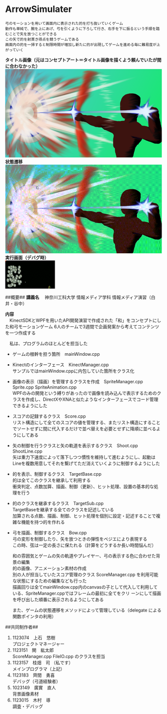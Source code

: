 ArrowSimulater
==============
    弓のモーションを用いて画面内に表示された的を打ち抜いていくゲーム  
    動作も単純で、腕を上にあげ、弓を引くように下ろして行き、右手を下に振るという手順を踏むことで矢を放つことができる  
    この矢で的を射貫き得点を競うゲームである  
    画面内の的を一掃すると制限時間が増加し新たに的が出現してゲームを進める毎に難易度が上がっていく  
**タイトル画像（元はコンセプトアート＝タイトル画像を描くよう頼んでいたが間に合わなかった）**
![リンクコピー](https://github.com/TsukasaKatsurahata/kaitIMT_kinect/blob/master/2013-1224/ArrowSimulater/ArrowSimulater/Resource/Back/ArrowSimulaterTitle.png?raw=true)
**状態遷移**  
![GIF_anime](https://github.com/TsukasaKatsurahata/kaitIMT_kinect/blob/master/2013-1224_kinect_contents00.gif?raw=true)
**実行画面（デバグ時）**  
![GIF_anime](https://github.com/TsukasaKatsurahata/kaitIMT_kinect/blob/master/2013-1224_kinect_contents01.gif?raw=true)
  
##概要##
**講義名**
　神奈川工科大学 情報メディア学科 情報メディア演習（白井・谷中）

**内容**  
　KinectSDKとWPFを用いたAPI開発演習で作成された「和」をコンセプトにした和弓モーションゲーム
  6人のチームで3週間で企画発案から考えてコンテンツを一つ作成する  
  
　私は、プログラムのほとんどを担当した  
  * ゲームの根幹を担う箇所　mainWindow.cpp  
  * Kinectのインターフェース　KinectManager.cpp  
    サンプルではmainWindow.cppに内包していた箇所をクラス化
  * 画像の表示（描画）を管理するクラスを作成　SpriteManager.cpp Sprite.cpp SpriteAnimation.cpp  
    WPFのみの開発という縛りがあったので画像を読み込んで表示するためのクラスを作成し、DirectXやXNAと似たようなインターフェースでコード管理できるようにした
  * スコアの記録するクラス　Score.cpp  
    リスト構造にして全てのスコアの値を管理する、またリスト構造にすることでソートせずに間に代入するだけで並べ替えを必要とせずに降順に並べるようにしてある
  * 矢の制御を行うクラスと矢の軌道を表示するクラス　Shoot.cpp ShootLine.cpp  
    矢は重力下速度によって落下しつつ慣性を維持して進むようにし、起動はLineを複数用意してそれを繋げてただ消えていくように制御するようにした
  * 的を表示、制御するクラス　TargetBase.cpp  
    的は全てこのクラスを継承して利用する  
    衝突判定、点数加算、描画、制御（更新）、ヒット処理、設置の基本的な処理を行う
  * 的のクラスを継承するクラス　TargetSub.cpp  
    TargetBaseを継承する全てのクラスを記述している  
    加算される点数、描画、制御、ヒット処理を個別に設定・記述することで複雑な機能を持つ的を作れる
  * 弓を描画、制御するクラス　Bow.cpp  
    弓の変形を制御したり、矢を放つときの弾性をベジエにより表現する  
    この時、弦は一定の長さに保たれる（計算をどうするか長い時間悩んだ）  
    
    和の雰囲気とゲームの矢の軌道やプレイヤー、弓の表示する色に合わせた背景の編集  
    的の画像、アニメーション素材の作成  
    別の人が担当していたスコア管理のクラス ScoreManager.cpp を利用可能な状態にするための編集なども行った  
    描画回りは全てmainWindow.cpp内のcanvasの子として代入して利用している、SpriteManager.cppではフレームの最初に全てをクリ    ーンにして描画を呼び出した順番に表示されるようにしてある
  
    また、ゲームの状態遷移をメソッドによって管理している（delegate による関数ポインタの利用）  
  
##共同制作者##
  1. 1123074　上石　悠樹  
    プロジェクトマネージャー
  1. 1123151　関　紘太郎  
    ScoreManager.cpp FileIO.cpp のクラスを担当
  1. 1123157　桂畑　司 （私です）  
    メインプログラマ（上記）
  1. 1123183　齊間　勇喜  
    デバッグ（弓道経験者）
  1. 1023149　廣實　直人  
    背景画像素材
  1. 1123015　木村　導  
    調査・デバッグ

